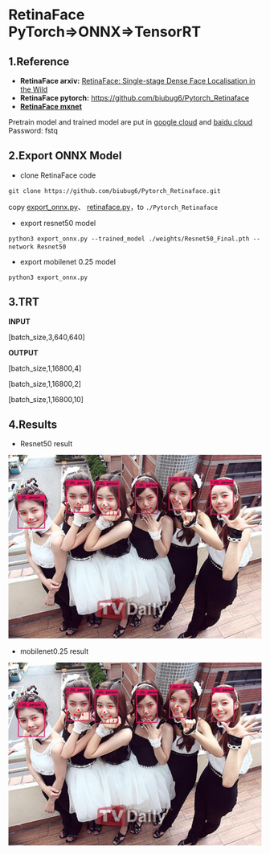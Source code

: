 # RetinaFace PyTorch=>ONNX=>TensorRT

## 1.Reference
- **RetinaFace arxiv:** [RetinaFace: Single-stage Dense Face Localisation in the Wild](https://arxiv.org/abs/1905.00641)
- **RetinaFace pytorch:** https://github.com/biubug6/Pytorch_Retinaface
- [**RetinaFace mxnet**]( https://github.com/deepinsight/insightface/tree/master/detection/RetinaFace)

Pretrain model and trained model are put in [google cloud](https://drive.google.com/open?id=1oZRSG0ZegbVkVwUd8wUIQx8W7yfZ_ki1) and [baidu cloud](https://pan.baidu.com/s/12h97Fy1RYuqMMIV-RpzdPg) Password: fstq 

## 2.Export ONNX Model
- clone RetinaFace code
```
git clone https://github.com/biubug6/Pytorch_Retinaface.git
```
copy [export_onnx.py](export_onnx.py)、 [retinaface.py](retinaface.py)，to `./Pytorch_Retinaface` 
- export resnet50 model
```
python3 export_onnx.py --trained_model ./weights/Resnet50_Final.pth --network Resnet50
```
- export mobilenet 0.25 model
```
python3 export_onnx.py 
```
## 3.TRT

**INPUT**

[batch_size,3,640,640]

**OUTPUT**

[batch_size,1,16800,4]

[batch_size,1,16800,2]

[batch_size,1,16800,10]

## 4.Results

- Resnet50 result

![](prediction_Res50.jpg)

- mobilenet0.25 result

![](prediction_mobilenet0.25.jpg)
